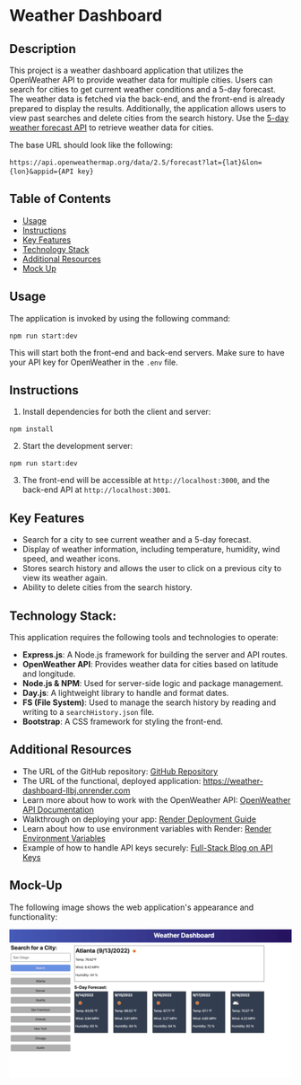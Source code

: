 # Weather Dashboard

## Description

This project is a weather dashboard application that utilizes the OpenWeather API to provide weather data for multiple cities. Users can search for cities to get current weather conditions and a 5-day forecast. The weather data is fetched via the back-end, and the front-end is already prepared to display the results. Additionally, the application allows users to view past searches and delete cities from the search history. Use the [5-day weather forecast API](https://openweathermap.org/forecast5) to retrieve weather data for cities.

The base URL should look like the following:

  ```url
  https://api.openweathermap.org/data/2.5/forecast?lat={lat}&lon={lon}&appid={API key}
  ```

## Table of Contents

- [Usage](#usage)
- [Instructions](#instructions)
- [Key Features](#key-features)
- [Technology Stack](#technology-stack)
- [Additional Resources](#additional-resources)
- [Mock Up](#mock-up)

## Usage

The application is invoked by using the following command:

```
npm run start:dev
```

This will start both the front-end and back-end servers. Make sure to have your API key for OpenWeather in the `.env` file.

## Instructions

1. Install dependencies for both the client and server:

```
npm install
```

2. Start the development server:

```
npm run start:dev
```

3. The front-end will be accessible at `http://localhost:3000`, and the back-end API at `http://localhost:3001`.

## Key Features

- Search for a city to see current weather and a 5-day forecast.
- Display of weather information, including temperature, humidity, wind speed, and weather icons.
- Stores search history and allows the user to click on a previous city to view its weather again.
- Ability to delete cities from the search history.

## Technology Stack:

This application requires the following tools and technologies to operate:

- **Express.js**: A Node.js framework for building the server and API routes.
- **OpenWeather API**: Provides weather data for cities based on latitude and longitude.
- **Node.js & NPM**: Used for server-side logic and package management.
- **Day.js**: A lightweight library to handle and format dates.
- **FS (File System)**: Used to manage the search history by reading and writing to a `searchHistory.json` file.
- **Bootstrap**: A CSS framework for styling the front-end.

## Additional Resources

* The URL of the GitHub repository: [GitHub Repository](https://github.com/gilmerperez/weather-dashboard/tree/main)
* The URL of the functional, deployed application: https://weather-dashboard-llbj.onrender.com
* Learn more about how to work with the OpenWeather API: [OpenWeather API Documentation](https://openweathermap.org/forecast5)
* Walkthrough on deploying your app: [Render Deployment Guide](https://coding-boot-camp.github.io/full-stack/render/render-deployment-guide)
* Learn about how to use environment variables with Render: [Render Environment Variables](https://docs.render.com/configure-environment-variables)
* Example of how to handle API keys securely: [Full-Stack Blog on API Keys](https://coding-boot-camp.github.io/full-stack/apis/how-to-use-api-keys)

## Mock-Up

The following image shows the web application's appearance and functionality:

![The weather app includes a search option, a list of cities, and a 5-day forecast and current weather conditions for Atlanta ](./assets/09-servers-and-apis-homework-demo.png)
